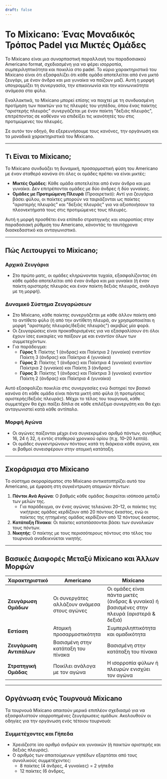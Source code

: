 ```yaml
---
draft: false
---
```

# Το Mixicano: Ένας Μοναδικός Τρόπος Padel για Μικτές Ομάδες

Το Mixicano είναι μια συναρπαστική παραλλαγή του παραδοσιακού Americano format, σχεδιασμένη για να φέρει ισορροπία, συμπεριληπτικότητα και ποικιλία στο padel. Το κύριο χαρακτηριστικό του Mixicano είναι ότι εξασφαλίζει ότι κάθε ομάδα αποτελείται από ένα μικτό ζευγάρι, με έναν άνδρα και μια γυναίκα να παίζουν μαζί. Αυτή η μορφή υπογραμμίζει τη συνεργασία, την επικοινωνία και την κοινωνικότητα ανάμεσα στα φύλα.

Εναλλακτικά, το Mixicano μπορεί επίσης να παιχτεί με τη συνδυασμένη προτίμηση των παικτών για τις πλευρές του γηπέδου, όπου ένας παίκτης "αριστερής πλευράς" συνεργάζεται με έναν παίκτη "δεξιάς πλευράς", επιτρέποντας σε καθέναν να επιδείξει τις ικανότητές του στις προτιμώμενες του πλευρές.

Σε αυτόν τον οδηγό, θα εξερευνήσουμε τους κανόνες, την οργάνωση και τα μοναδικά χαρακτηριστικά του Mixicano.

---

## **Τι Είναι το Mixicano;**

Το Mixicano συνδυάζει τη δυναμική, προσαρμοστική φύση του Americano με έναν σταθερό κανόνα ότι όλες οι ομάδες πρέπει να είναι μικτές:
- **Μικτές Ομάδες**: Κάθε ομάδα αποτελείται από έναν άνδρα και μια γυναίκα. Δεν επιτρέπονται ομάδες με δύο άνδρες ή δύο γυναίκες.
- **Ομάδες με Προτιμώμενη Πλευρά** (Προαιρετικό): Αντί για ζευγάρια βάσει φύλου, οι παίκτες μπορούν να ταιριάζονται ως παίκτες "αριστερής πλευράς" και "δεξιάς πλευράς" για να αξιοποιήσουν τα πλεονεκτήματά τους στις προτιμώμενες τους πλευρές.

Αυτή η μορφή προσθέτει ένα επίπεδο στρατηγικής και ισορροπίας στην παραδοσιακή ρύθμιση του Americano, κάνοντάς το ταυτόχρονα διασκεδαστικό και ανταγωνιστικό.

---

## **Πώς Λειτουργεί το Mixicano;**

### **Αρχικά Ζευγάρια**
- Στο πρώτο ματς, οι ομάδες κληρώνονται τυχαία, εξασφαλίζοντας ότι κάθε ομάδα αποτελείται από έναν άνδρα και μια γυναίκα (ή έναν παίκτη αριστερής πλευράς και έναν παίκτη δεξιάς πλευράς, ανάλογα με τη μορφή).

### **Δυναμικό Σύστημα Ζευγαρώσεων**
- Στο Mixicano, κάθε παίκτης συνεργάζεται με κάθε άλλον παίκτη από το αντίθετο φύλο (ή από την αντίθετη πλευρά, αν χρησιμοποιείται η μορφή "αριστερής πλευράς/δεξιάς πλευράς") ακριβώς μία φορά.
- Οι ζευγαρώσεις είναι προκαθορισμένες για να εξασφαλίσουν ότι όλοι έχουν ίσες ευκαιρίες να παίξουν με και εναντίον όλων των συμμετεχόντων.
- Για παράδειγμα:
  - **Γύρος 1**: Παίκτης 1 (άνδρας) και Παίκτρια 2 (γυναίκα) εναντίον Παίκτη 3 (άνδρας) και Παίκτρια 4 (γυναίκα)
  - **Γύρος 2**: Παίκτης 1 (άνδρας) και Παίκτρια 4 (γυναίκα) εναντίον Παίκτρια 2 (γυναίκα) και Παίκτη 3 (άνδρας)
  - **Γύρος 3**: Παίκτης 1 (άνδρας) και Παίκτρια 3 (γυναίκα) εναντίον Παίκτη 2 (άνδρας) και Παίκτρια 4 (γυναίκα)

Αυτό εξασφαλίζει ποικιλία στις συνεργασίες ενώ διατηρεί τον βασικό κανόνα ότι κάθε ομάδα είναι πάντα μικτή από φύλα (ή προτιμήσεις αριστερής/δεξιάς πλευράς). Μέχρι το τέλος του τουρνουά, κάθε συμμετέχον θα έχει παίξει δίπλα σε κάθε επιλέξιμο συνεργάτη και θα έχει ανταγωνιστεί κατά κάθε αντίπαλο.

### **Μορφή Αγώνα**
- Οι αγώνες παίζονται μέχρι ένα συγκεκριμένο αριθμό πόντων, συνήθως 16, 24 ή 32, ή εντός σταθερού χρονικού ορίου (π.χ. 10–20 λεπτά).
- Οι ομάδες συγκεντρώνουν πόντους κατά τη διάρκεια κάθε αγώνα, και οι βαθμοί συνεισφέρουν στην ατομική κατάταξη.

---

## **Σκοράρισμα στο Mixicano**

Το σύστημα σκοραρίσματος στο Mixicano αντικατοπτρίζει αυτό του Americano, με έμφαση στη συγκέντρωση ατομικών πόντων:

1. **Πόντοι Ανά Αγώνα**: Ο βαθμός κάθε ομάδας διαιρείται ισόποσα μεταξύ των μελών της.
   - Για παράδειγμα, αν ένας αγώνας τελειώνει 20–12, οι παίκτες της νικήτριας ομάδας κερδίζουν από 20 πόντους έκαστος, ενώ οι παίκτες της ηττημένης ομάδας κερδίζουν από 12 πόντους έκαστος.
2. **Κατάταξη Πίνακα**: Οι παίκτες κατατάσσονται βάσει των συνολικών τους πόντων.
3. **Νικητής**: Ο παίκτης με τους περισσότερους πόντους στο τέλος του τουρνουά αναδεικνύεται νικητής.

---

## **Βασικές Διαφορές Μεταξύ Mixicano και Άλλων Μορφών**

| **Χαρακτηριστικό**       | **Americano**                                  | **Mixicano**                                    |
|---------------------------|-----------------------------------------------|------------------------------------------------|
| **Ζευγάρωση Ομάδων**     | Οι συνεργάτες αλλάζουν ανάμεσα στους αγώνες | Οι ομάδες είναι πάντα μικτές (άνδρας & γυναίκα) ή βασισμένες στην πλευρά (αριστερά & δεξιά) |
| **Εστίαση**              | Ατομική προσαρμοστικότητα                    | Συμπεριληπτικότητα και ομαδικότητα             |
| **Ζευγάρωση Αντιπάλων** | Βασισμένη στην κατάταξη του πίνακα         | Βασισμένη στην κατάταξη του πίνακα            |
| **Στρατηγική Ομάδας**    | Ποικίλει ανάλογα με τον αγώνα                | Η ισορροπία φύλων ή πλευρών ενισχύει τον αγώνα |

---

## **Οργάνωση ενός Τουρνουά Mixicano**

Τα τουρνουά Mixicano απαιτούν μερικό επιπλέον σχεδιασμό για να εξασφαλιστούν ισορροπημένες ζευγάρωσεις ομάδων. Ακολουθούν οι οδηγίες για την οργάνωση ενός τέτοιου τουρνουά:

### **Συμμετέχοντες και Γήπεδα**
- Χρειάζεστε ίσο αριθμό ανδρών και γυναικών (ή παικτών αριστερής και δεξιάς πλευράς).
- Ο αριθμός των απαιτούμενων γηπέδων εξαρτάται από τους συνολικούς συμμετέχοντες:
  - 8 παίκτες (4 άνδρες, 4 γυναίκες) = 2 γήπεδα
  - 12 παίκτες (6 άνδρες,